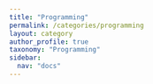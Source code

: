 ```yaml
---
title: "Programming"
permalink: /categories/programming
layout: category
author_profile: true
taxonomy: "Programming"
sidebar:
  nav: "docs"
---
```

